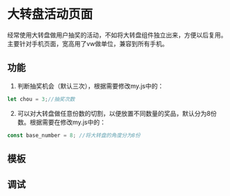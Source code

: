 # 大转盘活动页面
经常使用大转盘做用户抽奖的活动，不如将大转盘组件独立出来，方便以后复用。主要针对手机页面，宽高用了vw做单位，兼容到所有手机。


## 功能

1. 判断抽奖机会（默认三次），根据需要修改my.js中的：
```js
let chou = 3;//抽奖次数
```
2. 可以对大转盘做任意份数的切割，以便放置不同数量的奖品，默认分为8份数。根据需要在修改my.js中的：
```js
const base_number = 8; //将大转盘的角度分为8份
```
## 模板


## 调试